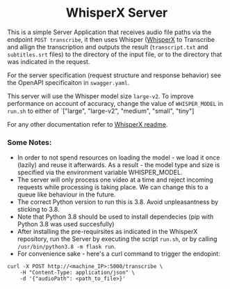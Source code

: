 <h1 align="center">WhisperX Server</h1>

This is a simple Server Application that receives audio file paths via the endpoint `POST transcribe`, it then uses Whisper ([WhisperX](https://github.com/m-bain/whisperX) to Transcribe and allign the transcription and outputs the result (`transcript.txt` and `subtitles.srt` files) to the directory of the input file, or to the directory that was indicated in the request.

For the server specification (request structure and response behavior) see the OpenAPI specificaiton in `swagger.yaml`.

This server will use the Whisper model size `large-v2`. To improve performance on account of accuracy, change the value of `WHISPER_MODEL` in `run.sh` to either of `["large", "large-v2", "medium", "small", "tiny"]

For any other documentation refer to [WhisperX readme](https://github.com/m-bain/whisperX).

### Some Notes:

- In order to not spend resources on loading the model - we load it once (lazily) and reuse it afterwards. As a result - the model type and size is specified via the environment variable WHISPER_MODEL.
- The server will only process one video at a time and reject incoming requests while processing is taking place. We can change this to a queue like behaviour in the future.
- The correct Python version to run this is 3.8. Avoid unpleasantness by sticking to 3.8.
- Note that Python 3.8 should be used to install dependecies (pip with Python 3.8 was used succesfully)
- After installing the pre-requirsites as indicated in the WhisperX repository, run the Server by executing the script `run.sh`, or by calling `/usr/bin/python3.8 -m flask run`.
- For convenience sake - here's a curl command to trigger the endopint:
```
curl -X POST http://<machine_IP>:5000/transcribe \
    -H "Content-Type: application/json" \
    -d '{"audioPath": <path_to_file>}'
```
